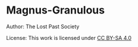 # Magnus-Granulous
Author: The Lost Past Society

License: This work is licensed under [CC BY-SA 4.0](https://creativecommons.org/licenses/by-sa/4.0/?ref=chooser-v1) 
